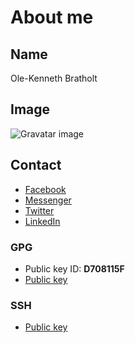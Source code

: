 # About me

## Name
Ole-Kenneth Bratholt

## Image
![Gravatar image](https://2.gravatar.com/avatar/9bf0bc4242b55bd9025403a149e2a0ed)

## Contact
- [Facebook](https://facebook.com/olekennethb)
- [Messenger](https://www.messenger.com/t/olekennethb)
- [Twitter](https://twitter.com/olekenneth)
- [LinkedIn](https://linkedin.com/in/olekenneth)

### GPG
- Public key ID: **D708115F**
- [Public key](/olekenneth.gpg)

### SSH
- [Public key](/id_rsa.pub)
